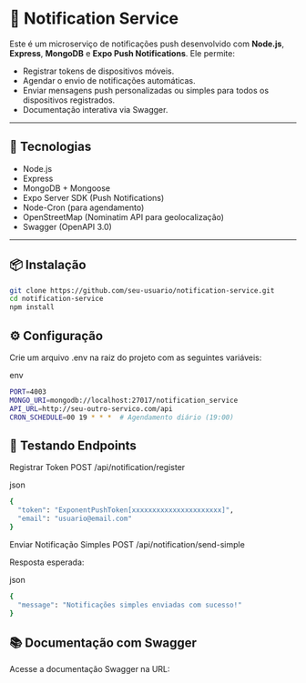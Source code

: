 # 📲 Notification Service

Este é um microserviço de notificações push desenvolvido com **Node.js**, **Express**, **MongoDB** e **Expo Push Notifications**. Ele permite:

- Registrar tokens de dispositivos móveis.
- Agendar o envio de notificações automáticas.
- Enviar mensagens push personalizadas ou simples para todos os dispositivos registrados.
- Documentação interativa via Swagger.

---

## 🚀 Tecnologias

- Node.js
- Express
- MongoDB + Mongoose
- Expo Server SDK (Push Notifications)
- Node-Cron (para agendamento)
- OpenStreetMap (Nominatim API para geolocalização)
- Swagger (OpenAPI 3.0)

---

## 📦 Instalação

```bash
git clone https://github.com/seu-usuario/notification-service.git
cd notification-service
npm install
```

## ⚙️ Configuração
Crie um arquivo .env na raiz do projeto com as seguintes variáveis:

env
```bash
PORT=4003
MONGO_URI=mongodb://localhost:27017/notification_service
API_URL=http://seu-outro-servico.com/api
CRON_SCHEDULE=00 19 * * *  # Agendamento diário (19:00)
```

## 🧪 Testando Endpoints
Registrar Token
POST /api/notification/register

json
```bash
{
  "token": "ExponentPushToken[xxxxxxxxxxxxxxxxxxxxxx]",
  "email": "usuario@email.com"
}
```

Enviar Notificação Simples
POST /api/notification/send-simple

Resposta esperada:

json
```bash
{
  "message": "Notificações simples enviadas com sucesso!"
}
```

## 📚 Documentação com Swagger
Acesse a documentação Swagger na URL: 
